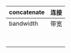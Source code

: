 | concatenate | 连接 |
| ----------- | ---- |
| bandwidth   | 带宽 |
|             |      |
|             |      |
|             |      |
|             |      |
|             |      |
|             |      |
|             |      |
|             |      |

